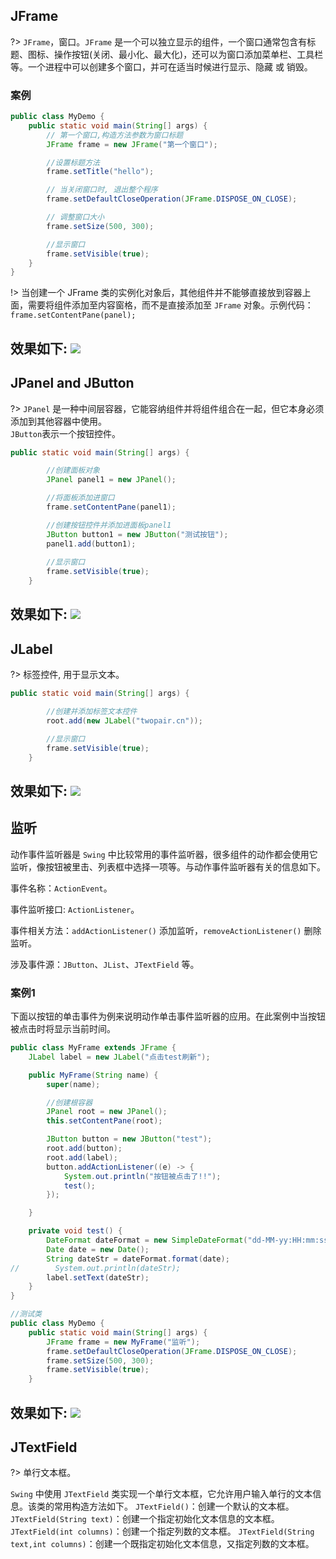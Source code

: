 ## JFrame
?> `JFrame`，窗口。`JFrame` 是一个可以独立显示的组件，一个窗口通常包含有标题、图标、操作按钮(关闭、最小化、最大化)，还可以为窗口添加菜单栏、工具栏等。一个进程中可以创建多个窗口，并可在适当时候进行显示、隐藏 或 销毁。

### 案例
```java
public class MyDemo {
    public static void main(String[] args) {
        // 第一个窗口,构造方法参数为窗口标题
        JFrame frame = new JFrame("第一个窗口");

        //设置标题方法
        frame.setTitle("hello");

        // 当关闭窗口时, 退出整个程序
        frame.setDefaultCloseOperation(JFrame.DISPOSE_ON_CLOSE);

        // 调整窗口大小
        frame.setSize(500, 300);

        //显示窗口
        frame.setVisible(true);
    }
}
```
!> 当创建一个 JFrame 类的实例化对象后，其他组件并不能够直接放到容器上面，需要将组件添加至内容窗格，而不是直接添加至 `JFrame` 对象。示例代码：`frame.setContentPane(panel);`

效果如下:
![](https://hexoljj.oss-cn-shenzhen.aliyuncs.com/img/202112062331106.png)
---

## JPanel and JButton
?> `JPanel` 是一种中间层容器，它能容纳组件并将组件组合在一起，但它本身必须添加到其他容器中使用。</br>`JButton`表示一个按钮控件。



```java
public static void main(String[] args) {

        //创建面板对象
        JPanel panel1 = new JPanel();

        //将面板添加进窗口
        frame.setContentPane(panel1);

        //创建按钮控件并添加进面板panel1
        JButton button1 = new JButton("测试按钮");
        panel1.add(button1);
        
        //显示窗口
        frame.setVisible(true);
    }
```
效果如下:
![](https://hexoljj.oss-cn-shenzhen.aliyuncs.com/img/202112062346998.png)
---


## JLabel
?> 标签控件, 用于显示文本。
```java
public static void main(String[] args) {

        //创建并添加标签文本控件
        root.add(new JLabel("twopair.cn"));

        //显示窗口
        frame.setVisible(true);
    }
```
效果如下:
![](https://hexoljj.oss-cn-shenzhen.aliyuncs.com/img/202112070004443.png)
---


## 监听
动作事件监听器是 `Swing` 中比较常用的事件监听器，很多组件的动作都会使用它监听，像按钮被里击、列表框中选择一项等。与动作事件监听器有关的信息如下。

事件名称：`ActionEvent`。

事件监听接口: `ActionListener`。

事件相关方法：`addActionListener()` 添加监听，`removeActionListener()` 删除监听。

涉及事件源：`JButton`、`JList`、`JTextField` 等。

### 案例1
下面以按钮的单击事件为例来说明动作单击事件监听器的应用。在此案例中当按钮被点击时将显示当前时间。
```java
public class MyFrame extends JFrame {
    JLabel label = new JLabel("点击test刷新");

    public MyFrame(String name) {
        super(name);

        //创建根容器
        JPanel root = new JPanel();
        this.setContentPane(root);

        JButton button = new JButton("test");
        root.add(button);
        root.add(label);
        button.addActionListener((e) -> {
            System.out.println("按钮被点击了!!");
            test();
        });

    }

    private void test() {
        DateFormat dateFormat = new SimpleDateFormat("dd-MM-yy:HH:mm:ss");
        Date date = new Date();
        String dateStr = dateFormat.format(date);
//        System.out.println(dateStr);
        label.setText(dateStr);
    }
}

//测试类
public class MyDemo {
    public static void main(String[] args) {
        JFrame frame = new MyFrame("监听");
        frame.setDefaultCloseOperation(JFrame.DISPOSE_ON_CLOSE);
        frame.setSize(500, 300);
        frame.setVisible(true);
    }
```
效果如下:
![](https://hexoljj.oss-cn-shenzhen.aliyuncs.com/img/202112070922959.png)
---

## JTextField
?> 单行文本框。

`Swing` 中使用 `JTextField` 类实现一个单行文本框，它允许用户输入单行的文本信息。该类的常用构造方法如下。
`JTextField()`：创建一个默认的文本框。
`JTextField(String text)`：创建一个指定初始化文本信息的文本框。
`JTextField(int columns)`：创建一个指定列数的文本框。
`JTextField(String text,int columns)`：创建一个既指定初始化文本信息，又指定列数的文本框。